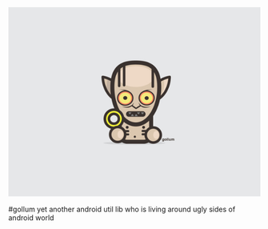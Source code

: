 ![gollum](art/gollum.jpg)

#gollum
yet another android util lib who is living around ugly sides of android world